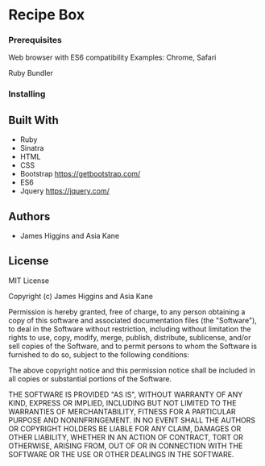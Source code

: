 # Recipe Box

<!--PROJECT DESCRIPTION HERE-->

### Prerequisites

Web browser with ES6 compatibility
Examples: Chrome, Safari

Ruby <!--VERSION HERE-->
Bundler

### Installing


## Built With

* Ruby
* Sinatra
* HTML
* CSS
* Bootstrap https://getbootstrap.com/
* ES6
* Jquery https://jquery.com/

## Authors

* James Higgins and Asia Kane

## License

MIT License

Copyright (c) James Higgins and Asia Kane

Permission is hereby granted, free of charge, to any person obtaining a copy
of this software and associated documentation files (the "Software"), to deal
in the Software without restriction, including without limitation the rights
to use, copy, modify, merge, publish, distribute, sublicense, and/or sell
copies of the Software, and to permit persons to whom the Software is
furnished to do so, subject to the following conditions:

The above copyright notice and this permission notice shall be included in all
copies or substantial portions of the Software.

THE SOFTWARE IS PROVIDED "AS IS", WITHOUT WARRANTY OF ANY KIND, EXPRESS OR
IMPLIED, INCLUDING BUT NOT LIMITED TO THE WARRANTIES OF MERCHANTABILITY,
FITNESS FOR A PARTICULAR PURPOSE AND NONINFRINGEMENT. IN NO EVENT SHALL THE
AUTHORS OR COPYRIGHT HOLDERS BE LIABLE FOR ANY CLAIM, DAMAGES OR OTHER
LIABILITY, WHETHER IN AN ACTION OF CONTRACT, TORT OR OTHERWISE, ARISING FROM,
OUT OF OR IN CONNECTION WITH THE SOFTWARE OR THE USE OR OTHER DEALINGS IN THE
SOFTWARE.
